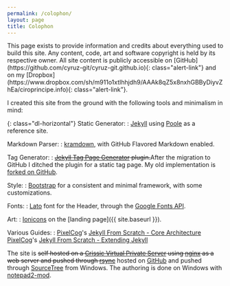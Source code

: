 ```yaml
---
permalink: /colophon/
layout: page
title: Colophon
---
```


<div class="alert alert-info" role="alert">
This page exists to provide information and credits about everything used to build this site. Any content, code, art 
and software copyright is held by its respective owner. All site content is publicly accessible on
[GitHub](https://github.com/cyruz-git/cyruz-git.github.io){: class="alert-link"} and on my 
[Dropbox](https://www.dropbox.com/sh/m911o1xtlhhjdh9/AAAk8qZ5x8nxhGBByDiyvZhEa/ciroprincipe.info){: class="alert-link"}.
</div>

I created this site from the ground with the following tools and minimalism in mind:

{: class="dl-horizontal"}
Static Generator:
: [Jekyll](http://jekyllrb.com/) using [Poole](https://github.com/poole/poole) as a reference site.

Markdown Parser:
: [kramdown](http://kramdown.gettalong.org/), with GitHub Flavored Markdown enabled.

Tag Generator:
: <del>[Jekyll Tag Page Generator](https://github.com/danieldevries/jekyll-tag-generator) plugin.</del>After the 
  migration to GitHub I ditched the plugin for a static tag page. My old implementation is 
  [forked on GitHub](https://github.com/cyruz-git/jekyll-tag-generator).

Style:
: [Bootstrap](http://getbootstrap.com/) for a consistent and minimal framework, with some customizations.

Fonts:
: [Lato](http://www.latofonts.com/lato-free-fonts/) font for the Header, through the 
  [Google Fonts API](https://www.google.com/fonts).

Art:
: [Ionicons](http://ionicons.com/) on the [landing page]({{ site.baseurl }}).

Various Guides:
: [PixelCog](http://pixelcog.com)'s 
  [Jekyll From Scratch - Core Architecture](http://pixelcog.com/blog/2013/jekyll-from-scratch-core-architecture/)  
  [PixelCog](http://pixelcog.com)'s
  [Jekyll From Scratch - Extending Jekyll](http://pixelcog.com/blog/2013/jekyll-from-scratch-extending-jekyll/)
  
The site is <del>self hosted on a [Crissic Virtual Private Server](https://crissic.net/) using 
[nginx](http://nginx.org/) as a web server and pushed through [rsync](http://rsync.samba.org/)</del> hosted on 
[GitHub](https://github.com) and pushed through [SourceTree](https://www.sourcetreeapp.com/) from Windows. The 
authoring is done on Windows with [notepad2-mod](http://xhmikosr.github.io/notepad2-mod/).